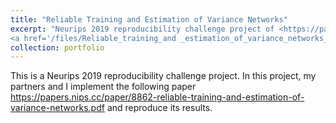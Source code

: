 ```yaml
---
title: "Reliable Training and Estimation of Variance Networks"
excerpt: "Neurips 2019 reproducibility challenge project of <https://papers.nips.cc/paper/8862-reliable-training-and-estimation-of-variance-networks.pdf><br/>
<a href='/files/Reliable_training_and _estimation_of_variance_networks_poster.pdf' ><img src='images/Reliable Training and Estimation of Variance Networks.png' alt=''></a>"
collection: portfolio
---
```


This is a Neurips 2019 reproducibility challenge project. In this project, my partners and I implement the following paper <https://papers.nips.cc/paper/8862-reliable-training-and-estimation-of-variance-networks.pdf> and reproduce its results.

